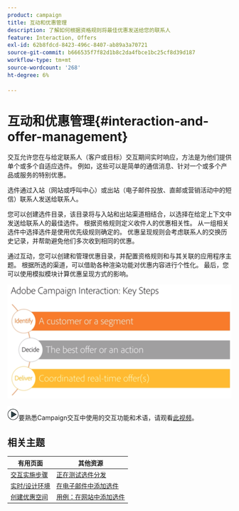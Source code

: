 ```yaml
---
product: campaign
title: 互动和优惠管理
description: 了解如何根据资格规则将最佳优惠发送给您的联系人
feature: Interaction, Offers
exl-id: 62b8fdcd-8423-496c-8407-ab89a3a70721
source-git-commit: b666535f7f82d1b8c2da4fbce1bc25cf8d39d187
workflow-type: tm+mt
source-wordcount: '268'
ht-degree: 6%

---
```


# 互动和优惠管理{#interaction-and-offer-management}



交互允许您在与给定联系人（客户或目标）交互期间实时响应，方法是为他们提供单个或多个自适应选件。 例如，这些可以是简单的通信消息、针对一个或多个产品或服务的特别优惠。

选件通过入站（网站或呼叫中心）或出站（电子邮件投放、直邮或营销活动中的短信）联系人发送给联系人。

您可以创建选件目录，该目录将与入站和出站渠道相结合，以选择在给定上下文中发送给联系人的最佳选件。 根据资格规则定义收件人的优惠相关性。 从一组相关选件中选择选件是使用优先级规则确定的。 优惠呈现规则会考虑联系人的交换历史记录，并帮助避免他们多次收到相同的优惠。

通过互动，您可以创建和管理优惠目录，并配置资格规则和与其关联的应用程序主题。 根据所选的渠道，可以借助各种渲染功能对优惠内容进行个性化。 最后，您可以使用模拟模块计算优惠呈现方式的影响。

![](assets/Offermgt2.png)

![](assets/do-not-localize/how-to-video.png)要熟悉Campaign交互中使用的交互功能和术语，请观看[此视频](https://helpx.adobe.com/campaign/classic/how-to/acs-overview.html?playlist=/ccx/v1/collection/product/campaign/classic/segment/digital-marketers/explevel/intermediate/applaunch/get-started/collection.ccx.js&amp;ref=helpx.adobe.com)。

## 相关主题

| 有用页面 | 其他资源 |
|---|---|
| [交互实施步骤](../../interaction/using/implementation-steps.md) | [正在测试选件分发](../../interaction/using/about-offers-simulation.md) |
| [实时/设计环境](../../interaction/using/live-design-environments.md) | [在电子邮件中添加选件](../../interaction/using/integrating-an-offer-via-the-wizard.md) |
| [创建优惠空间](../../interaction/using/creating-offer-spaces.md) | [用例：在网站中添加选件](../../interaction/using/offers-on-an-inbound-channel.md) |
